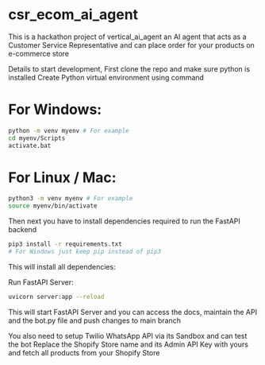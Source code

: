 # csr_ecom_ai_agent
This is a hackathon project of vertical_ai_agent an AI agent that acts as a Customer Service Representative and can place order for your products on e-commerce store

Details to start development, First clone the repo and make sure python is installed
Create Python virtual environment using command
# For Windows: 
```bash
python -m venv myenv # For example
cd myenv/Scripts
activate.bat
```
# For Linux / Mac: 
```bash
python3 -m venv myenv # For example
source myenv/bin/activate
```
Then next you have to install dependencies required to run the FastAPI backend
```bash
pip3 install -r requirements.txt
# For Windows just keep pip instead of pip3
```

This will install all dependencies:

Run FastAPI Server:
```bash
uvicorn server:app --reload
```
This will start FastAPI Server and you can access the docs, maintain the API and the bot.py file and push changes to main branch

You also need to setup Twilio WhatsApp API via its Sandbox and can test the bot
Replace the Shopify Store name and its Admin API Key with yours and fetch all products from your Shopify Store
